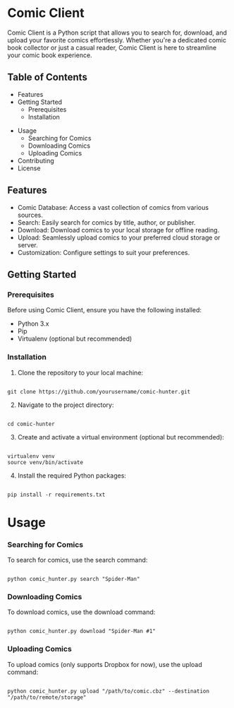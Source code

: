 # Comic Client

Comic Client is a Python script that allows you to search for, download, and upload your favorite comics effortlessly. Whether you're a dedicated comic book collector or just a casual reader, Comic Client is here to streamline your comic book experience.

## Table of Contents
- Features
- Getting Started
  * Prerequisites
  * Installation
* Usage
  * Searching for Comics
  * Downloading Comics
  * Uploading Comics
* Contributing
* License

## Features
- Comic Database: Access a vast collection of comics from various sources.
- Search: Easily search for comics by title, author, or publisher.
- Download: Download comics to your local storage for offline reading.
- Upload: Seamlessly upload comics to your preferred cloud storage or server.
- Customization: Configure settings to suit your preferences.

## Getting Started
### Prerequisites
Before using Comic Client, ensure you have the following installed:
- Python 3.x
- Pip
- Virtualenv (optional but recommended)

### Installation
1. Clone the repository to your local machine:
```

git clone https://github.com/yourusername/comic-hunter.git

```
2. Navigate to the project directory:

```

cd comic-hunter

```

3. Create and activate a virtual environment (optional but recommended):
```

virtualenv venv
source venv/bin/activate

```

4. Install the required Python packages:
```

pip install -r requirements.txt

```

# Usage
### Searching for Comics
To search for comics, use the search command:
```

python comic_hunter.py search "Spider-Man"

```

### Downloading Comics
To download comics, use the download command:
```

python comic_hunter.py download "Spider-Man #1"

```

### Uploading Comics
To upload comics (only supports Dropbox for now), use the upload command:

```

python comic_hunter.py upload "/path/to/comic.cbz" --destination "/path/to/remote/storage"

```
